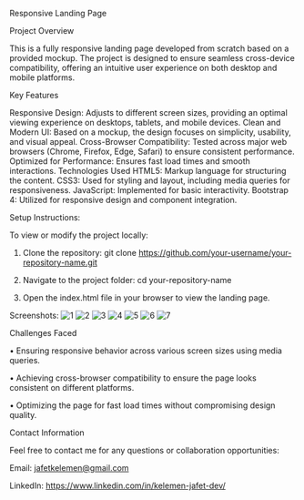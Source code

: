 Responsive Landing Page

Project Overview

This is a fully responsive landing page developed from scratch based on a provided mockup. The project is designed to ensure seamless cross-device compatibility, offering an intuitive user experience on both desktop and mobile platforms.

Key Features

Responsive Design: Adjusts to different screen sizes, providing an optimal viewing experience on desktops, tablets, and mobile devices.
Clean and Modern UI: Based on a mockup, the design focuses on simplicity, usability, and visual appeal.
Cross-Browser Compatibility: Tested across major web browsers (Chrome, Firefox, Edge, Safari) to ensure consistent performance.
Optimized for Performance: Ensures fast load times and smooth interactions.
Technologies Used
HTML5: Markup language for structuring the content.
CSS3: Used for styling and layout, including media queries for responsiveness.
JavaScript: Implemented for basic interactivity.
Bootstrap 4: Utilized for responsive design and component integration.

Setup Instructions:

To view or modify the project locally:
1. Clone the repository:
  git clone https://github.com/your-username/your-repository-name.git

2. Navigate to the project folder:
  cd your-repository-name

3. Open the index.html file in your browser to view the landing page.

Screenshots:
![1](https://github.com/user-attachments/assets/b0ed455c-a12d-4dfa-8652-f5808885b476)
![2](https://github.com/user-attachments/assets/0bdb7e76-bb30-4ef3-94c6-11afeab440c2)
![3](https://github.com/user-attachments/assets/f4d1863b-6f19-4acb-aceb-2b5da256a426)
![4](https://github.com/user-attachments/assets/44bcdfa5-4374-4be4-9467-8805ec4f865b)
![5](https://github.com/user-attachments/assets/c613a1fc-9668-423c-82b7-1d8f23ebe95c)
![6](https://github.com/user-attachments/assets/ca93a84b-e15c-4955-b9bb-e6386ebf04f0)
![7](https://github.com/user-attachments/assets/dde2d537-bf1c-4fc0-8fea-2d8cee7b3e5c)

Challenges Faced

• Ensuring responsive behavior across various screen sizes using media queries.

• Achieving cross-browser compatibility to ensure the page looks consistent on different platforms.

• Optimizing the page for fast load times without compromising design quality.

Contact Information

Feel free to contact me for any questions or collaboration opportunities:

Email: jafetkelemen@gmail.com

LinkedIn: https://www.linkedin.com/in/kelemen-jafet-dev/